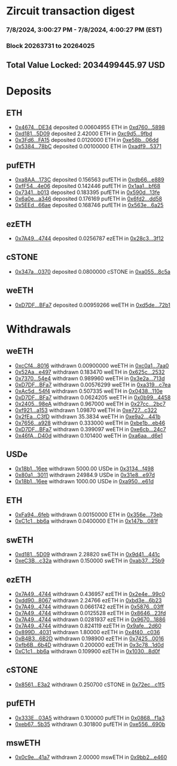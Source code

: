 # Zircuit transaction digest
### 7/8/2024, 3:00:27 PM - 7/8/2024, 4:00:27 PM (EST)
### Block 20263731 to 20264025

## Total Value Locked: 2034499445.97 USD

# Deposits
## ETH
- [0x4674...DE34](https://etherscan.io/address/0x46746059154A7b010226269a94723b5Bc2b6DE34) deposited 0.00604955 ETH in [0xd760...5898](https://etherscan.io/tx/0x46746059154A7b010226269a94723b5Bc2b6DE34)
- [0xd181...5D09](https://etherscan.io/address/0xd181a5C725d5C0A9eb5a6a2EEe4455bBE5175D09) deposited 2.42000 ETH in [0xc9d5...9fbd](https://etherscan.io/tx/0xd181a5C725d5C0A9eb5a6a2EEe4455bBE5175D09)
- [0x3Fd6...FA15](https://etherscan.io/address/0x3Fd67642b54Dae37b730e3Db082A1Cf36E1DFA15) deposited 0.0120000 ETH in [0xe58b...06dd](https://etherscan.io/tx/0x3Fd67642b54Dae37b730e3Db082A1Cf36E1DFA15)
- [0x5384...78bC](https://etherscan.io/address/0x5384C474D1242cf2FFA88ec0f667D1B8Abe378bC) deposited 0.00100000 ETH in [0xadf9...5371](https://etherscan.io/tx/0x5384C474D1242cf2FFA88ec0f667D1B8Abe378bC)
## pufETH
- [0xa8AA...173C](https://etherscan.io/address/0xa8AAbcf503ae981186F27FAebC68BA74C1Ff173C) deposited 0.156563 pufETH in [0xdb66...e889](https://etherscan.io/tx/0xa8AAbcf503ae981186F27FAebC68BA74C1Ff173C)
- [0xfF54...4e06](https://etherscan.io/address/0xfF546534544B8Fd22c828e73d1e93bFfACA44e06) deposited 0.142446 pufETH in [0x1aa1...bf68](https://etherscan.io/tx/0xfF546534544B8Fd22c828e73d1e93bFfACA44e06)
- [0x7341...b013](https://etherscan.io/address/0x73411856260fafd8b1128254453657e3dEcCb013) deposited 0.183395 pufETH in [0x590d...13fe](https://etherscan.io/tx/0x73411856260fafd8b1128254453657e3dEcCb013)
- [0x6a0e...a346](https://etherscan.io/address/0x6a0e8bA31dD64bb3F69b84f8C63D258aEb74a346) deposited 0.176169 pufETH in [0x6fd2...dd58](https://etherscan.io/tx/0x6a0e8bA31dD64bb3F69b84f8C63D258aEb74a346)
- [0x5EEd...66ae](https://etherscan.io/address/0x5EEd86B353A770dF52efFfd85349Db584eBf66ae) deposited 0.168746 pufETH in [0x563e...6a25](https://etherscan.io/tx/0x5EEd86B353A770dF52efFfd85349Db584eBf66ae)
## ezETH
- [0x7A49...4744](https://etherscan.io/address/0x7A493Be5c2ce014cD049Bf178a1ac0Db1B434744) deposited 0.0256787 ezETH in [0x28c3...3f12](https://etherscan.io/tx/0x7A493Be5c2ce014cD049Bf178a1ac0Db1B434744)
## cSTONE
- [0x347a...0370](https://etherscan.io/address/0x347af8a500feDefbc451a40469fe50D6232D0370) deposited 0.0800000 cSTONE in [0xa055...8c5a](https://etherscan.io/tx/0x347af8a500feDefbc451a40469fe50D6232D0370)
## weETH
- [0xD7DF...BFa7](https://etherscan.io/address/0xD7DF7E085214743530afF339aFC420c7c720BFa7) deposited 0.00959266 weETH in [0xd5de...72b1](https://etherscan.io/tx/0xD7DF7E085214743530afF339aFC420c7c720BFa7)
# Withdrawals
## weETH
- [0xcCf4...8016](https://etherscan.io/address/0xcCf4bDc78DA48eC79d706cE86E01200dD10b8016) withdrawn 0.00900000 weETH in [0xc0a1...7aa0](https://etherscan.io/tx/0xcCf4bDc78DA48eC79d706cE86E01200dD10b8016)
- [0x52Aa...e497](https://etherscan.io/address/0x52Aa899454998Be5b000Ad077a46Bbe360F4e497) withdrawn 0.183470 weETH in [0x625c...2532](https://etherscan.io/tx/0x52Aa899454998Be5b000Ad077a46Bbe360F4e497)
- [0x7370...54e4](https://etherscan.io/address/0x7370DA46B16335c2448BE657eA219269FBa454e4) withdrawn 0.989960 weETH in [0x3e2a...713d](https://etherscan.io/tx/0x7370DA46B16335c2448BE657eA219269FBa454e4)
- [0xD7DF...BFa7](https://etherscan.io/address/0xD7DF7E085214743530afF339aFC420c7c720BFa7) withdrawn 0.00576299 weETH in [0xa319...c7ea](https://etherscan.io/tx/0xD7DF7E085214743530afF339aFC420c7c720BFa7)
- [0xAc5d...54f4](https://etherscan.io/address/0xAc5d4b0fB4Abdd32D932Dc6aBd494EAFEAD154f4) withdrawn 0.507335 weETH in [0x0438...110e](https://etherscan.io/tx/0xAc5d4b0fB4Abdd32D932Dc6aBd494EAFEAD154f4)
- [0xD7DF...BFa7](https://etherscan.io/address/0xD7DF7E085214743530afF339aFC420c7c720BFa7) withdrawn 0.0624205 weETH in [0x0b99...4458](https://etherscan.io/tx/0xD7DF7E085214743530afF339aFC420c7c720BFa7)
- [0x2405...98eA](https://etherscan.io/address/0x240529B24291aa9Ca6659187D1Ca3cB5e66498eA) withdrawn 0.967000 weETH in [0x27cc...2bc7](https://etherscan.io/tx/0x240529B24291aa9Ca6659187D1Ca3cB5e66498eA)
- [0xf921...a153](https://etherscan.io/address/0xf921E30076574c24804eF13B7f39CFD3251ba153) withdrawn 1.09870 weETH in [0xe727...c322](https://etherscan.io/tx/0xf921E30076574c24804eF13B7f39CFD3251ba153)
- [0x2fEa...C3fD](https://etherscan.io/address/0x2fEa4863082ad91979aA8C011048BA5F3EA2C3fD) withdrawn 35.3834 weETH in [0xe9a2...441b](https://etherscan.io/tx/0x2fEa4863082ad91979aA8C011048BA5F3EA2C3fD)
- [0x7656...a928](https://etherscan.io/address/0x7656E4f77E71FF142d61b3165ea18402B135a928) withdrawn 0.333000 weETH in [0xbe1b...eb46](https://etherscan.io/tx/0x7656E4f77E71FF142d61b3165ea18402B135a928)
- [0xD7DF...BFa7](https://etherscan.io/address/0xD7DF7E085214743530afF339aFC420c7c720BFa7) withdrawn 0.399097 weETH in [0xe6cb...24c7](https://etherscan.io/tx/0xD7DF7E085214743530afF339aFC420c7c720BFa7)
- [0x46fA...D40d](https://etherscan.io/address/0x46fA4b9aE61B1077DE27Be808324838Dd98AD40d) withdrawn 0.101400 weETH in [0xa6aa...d6e1](https://etherscan.io/tx/0x46fA4b9aE61B1077DE27Be808324838Dd98AD40d)
## USDe
- [0x18b1...16ee](https://etherscan.io/address/0x18b191cC6786B581763002580377D408903916ee) withdrawn 5000.00 USDe in [0x3134...f498](https://etherscan.io/tx/0x18b191cC6786B581763002580377D408903916ee)
- [0x80a1...3011](https://etherscan.io/address/0x80a19b2732788B156E2d030174B3366667183011) withdrawn 24984.9 USDe in [0x31e8...e97d](https://etherscan.io/tx/0x80a19b2732788B156E2d030174B3366667183011)
- [0x18b1...16ee](https://etherscan.io/address/0x18b191cC6786B581763002580377D408903916ee) withdrawn 1000.00 USDe in [0xa950...e61d](https://etherscan.io/tx/0x18b191cC6786B581763002580377D408903916ee)
## ETH
- [0xFa94...6feb](https://etherscan.io/address/0xFa94cd9C0402149013A02f9A7afFd7bE9b436feb) withdrawn 0.00150000 ETH in [0x356e...73eb](https://etherscan.io/tx/0xFa94cd9C0402149013A02f9A7afFd7bE9b436feb)
- [0xC1c1...bb6a](https://etherscan.io/address/0xC1c152ECD40A2dD4c3593A98dcE246FD85FBbb6a) withdrawn 0.0400000 ETH in [0x147b...081f](https://etherscan.io/tx/0xC1c152ECD40A2dD4c3593A98dcE246FD85FBbb6a)
## swETH
- [0xd181...5D09](https://etherscan.io/address/0xd181a5C725d5C0A9eb5a6a2EEe4455bBE5175D09) withdrawn 2.28820 swETH in [0x9d41...441c](https://etherscan.io/tx/0xd181a5C725d5C0A9eb5a6a2EEe4455bBE5175D09)
- [0xeC3B...c32a](https://etherscan.io/address/0xeC3B819018CB7Ba854a54E98A0D12fdFc3c4c32a) withdrawn 0.150000 swETH in [0xab37...25b9](https://etherscan.io/tx/0xeC3B819018CB7Ba854a54E98A0D12fdFc3c4c32a)
## ezETH
- [0x7A49...4744](https://etherscan.io/address/0x7A493Be5c2ce014cD049Bf178a1ac0Db1B434744) withdrawn 0.436957 ezETH in [0x2e4e...99c0](https://etherscan.io/tx/0x7A493Be5c2ce014cD049Bf178a1ac0Db1B434744)
- [0xdd90...8067](https://etherscan.io/address/0xdd90b899519e73CC39A355C13914359044538067) withdrawn 2.24766 ezETH in [0xbd3e...6b23](https://etherscan.io/tx/0xdd90b899519e73CC39A355C13914359044538067)
- [0x7A49...4744](https://etherscan.io/address/0x7A493Be5c2ce014cD049Bf178a1ac0Db1B434744) withdrawn 0.0661742 ezETH in [0x5876...03ff](https://etherscan.io/tx/0x7A493Be5c2ce014cD049Bf178a1ac0Db1B434744)
- [0x7A49...4744](https://etherscan.io/address/0x7A493Be5c2ce014cD049Bf178a1ac0Db1B434744) withdrawn 0.0125528 ezETH in [0x8646...23fd](https://etherscan.io/tx/0x7A493Be5c2ce014cD049Bf178a1ac0Db1B434744)
- [0x7A49...4744](https://etherscan.io/address/0x7A493Be5c2ce014cD049Bf178a1ac0Db1B434744) withdrawn 0.0281937 ezETH in [0x9670...1886](https://etherscan.io/tx/0x7A493Be5c2ce014cD049Bf178a1ac0Db1B434744)
- [0x7A49...4744](https://etherscan.io/address/0x7A493Be5c2ce014cD049Bf178a1ac0Db1B434744) withdrawn 0.824119 ezETH in [0x9afe...2d60](https://etherscan.io/tx/0x7A493Be5c2ce014cD049Bf178a1ac0Db1B434744)
- [0x899D...4031](https://etherscan.io/address/0x899D20a581AC9805902BBF02B7e146c4aabd4031) withdrawn 1.80000 ezETH in [0x4f40...c036](https://etherscan.io/tx/0x899D20a581AC9805902BBF02B7e146c4aabd4031)
- [0xB4B3...6B2D](https://etherscan.io/address/0xB4B33e3FE14BDA262F0448ABB58DE24d5B4a6B2D) withdrawn 0.198900 ezETH in [0x7425...0016](https://etherscan.io/tx/0xB4B33e3FE14BDA262F0448ABB58DE24d5B4a6B2D)
- [0xfb6B...6b4D](https://etherscan.io/address/0xfb6B6c0033e1E399B00928EbC586BFa762476b4D) withdrawn 0.200000 ezETH in [0x3c78...1d0d](https://etherscan.io/tx/0xfb6B6c0033e1E399B00928EbC586BFa762476b4D)
- [0xC1c1...bb6a](https://etherscan.io/address/0xC1c152ECD40A2dD4c3593A98dcE246FD85FBbb6a) withdrawn 0.109900 ezETH in [0x1030...8d0f](https://etherscan.io/tx/0xC1c152ECD40A2dD4c3593A98dcE246FD85FBbb6a)
## cSTONE
- [0x8561...E3a2](https://etherscan.io/address/0x85614De38ECdA1b771aFeF8Ea60389c6e847E3a2) withdrawn 0.250700 cSTONE in [0x72ec...c1f5](https://etherscan.io/tx/0x85614De38ECdA1b771aFeF8Ea60389c6e847E3a2)
## pufETH
- [0x333E...03A5](https://etherscan.io/address/0x333EFcc3Fa92eAc8810Da06C3543C093E00803A5) withdrawn 0.100000 pufETH in [0x0868...f1a3](https://etherscan.io/tx/0x333EFcc3Fa92eAc8810Da06C3543C093E00803A5)
- [0xeb67...5b35](https://etherscan.io/address/0xeb67e031761277c26dF8c78b814F2B75c1745b35) withdrawn 0.301800 pufETH in [0xe556...690b](https://etherscan.io/tx/0xeb67e031761277c26dF8c78b814F2B75c1745b35)
## mswETH
- [0x0c9e...41a7](https://etherscan.io/address/0x0c9e25F360807DA04549a69baEC94c9fda1D41a7) withdrawn 2.00000 mswETH in [0x9bb2...e460](https://etherscan.io/tx/0x0c9e25F360807DA04549a69baEC94c9fda1D41a7)
